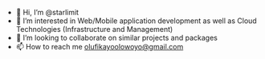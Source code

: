 - 👋 Hi, I’m @starlimit
- 👀 I’m interested in Web/Mobile application development as well as Cloud Technologies (Infrastructure and Management)
- 💞️ I’m looking to collaborate on similar projects and packages
- 📫 How to reach me olufikayoolowoyo@gmail.com

<!---
starlimit/starlimit is a ✨ special ✨ repository because its `README.md` (this file) appears on your GitHub profile.
You can click the Preview link to take a look at your changes.
--->

